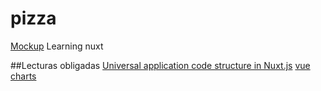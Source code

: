 # pizza
[Mockup](https://vue.pizza/app/#/login)
Learning nuxt

##Lecturas obligadas
[Universal application code structure in Nuxt.js](https://medium.freecodecamp.org/universal-application-code-structure-in-nuxt-js-4cd014cc0baa)
[vue charts](https://vue-chartjs.org/)

